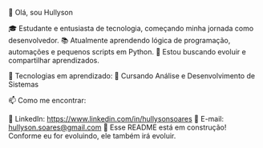 👋 Olá, sou Hullyson

🎓 Estudante e entusiasta de tecnologia, começando minha jornada como desenvolvedor.
📚 Atualmente aprendendo lógica de programação, automações e pequenos scripts em Python.
🚀 Estou buscando evoluir e compartilhar aprendizados.

🚀 Tecnologias em aprendizado:
📘 Cursando Análise e Desenvolvimento de Sistemas

📫 Como me encontrar:

💼 LinkedIn: https://www.linkedin.com/in/hullysonsoares
📧 E-mail: hullyson.soares@gmail.com
📝 Esse README está em construção! Conforme eu for evoluindo, ele também irá evoluir.
